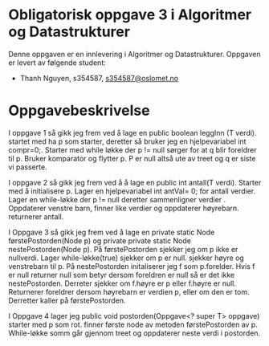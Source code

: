 # Obligatorisk oppgave 3 i Algoritmer og Datastrukturer

Denne oppgaven er en innlevering i Algoritmer og Datastrukturer. 
Oppgaven er levert av følgende student:
* Thanh Nguyen, s354587, s354587@oslomet.no


# Oppgavebeskrivelse

I oppgave 1 så gikk jeg frem ved å lage en public boolean leggInn (T verdi). startet med ha p som starter, deretter så bruker jeg en hjelpevariabel int compr=0;. Starter med while løkke der p != null sørger for at q blir foreldrer til p. Bruker komparator og flytter p. P er null altså ute av treet og q er siste vi passerte.

I oppgave 2 så gikk jeg frem ved å å lage en public int antall(T verdi). Starter med å initialisere p. Lager en hjelpevariabel  int antVal= 0; for antall verdier. Lager en while-løkke der p != null deretter sammenligner verdier . Oppdaterer venstre barn, finner like verdier og oppdaterer høyrebarn.
returnerer antall.

I Oppgave 3 så gikk jeg frem ved å lage en  private static <T> Node<T> førstePostorden(Node<T> p) og private
private static <T> Node<T> nestePostorden(Node<T> p). På førstePostorden sjekker jeg om p ikke er nullverdi. Lager while-løkke(true) sjekker om p er null. sjekker høyre og venstrebarn til p. På nestePostorden initaliserer jeg f som p.forelder. Hvis f er null returner null som betyr dersom foreldren er null så er det ikke nestePostorden. Derreter sjekker om f.høyre er p eller f.høyre er null. Returnerer foreldrer dersom høyrebarn er verdien p, eller om den er tom. Derretter kaller på førstePostorden.

I Oppgave 4 lager jeg public void postorden(Oppgave<? super T> oppgave) starter med p som rot. finner første node av metoden førstePostorden av p.
While-løkke somm går gjennom treet og oppdaterer neste verdi i postorden.

